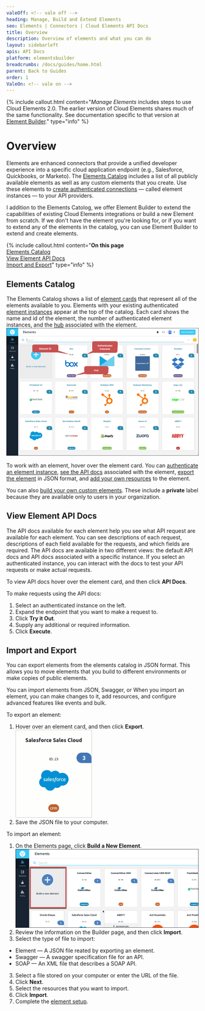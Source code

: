 ```yaml
---
valeOff: <!-- vale off -->
heading: Manage, Build and Extend Elements
seo: Elements | Connectors | Cloud Elements API Docs
title: Overview
description: Overview of elements and what you can do
layout: sidebarleft
apis: API Docs
platform: elementsbuilder
breadcrumbs: /docs/guides/home.html
parent: Back to Guides
order: 1
ValeOn: <!-- vale on -->
---
```


{% include callout.html content="<i>Manage Elements</i> includes steps to use Cloud Elements 2.0. The earlier version of Cloud Elements shares much of the same functionality. See documentation specific to that version at <a href=../../legacy/element-builder/index.html>Element Builder</a>." type="info" %}

# Overview

Elements are enhanced connectors that provide a unified developer experience into a specific cloud application endpoint (e.g., Salesforce, Quickbooks, or Marketo). The [Elements Catalog](#elements-catalog) includes a list of all publicly available elements as well as any custom elements that you create. Use these elements to [create authenticated connections](instances.html) &mdash; called element instances &mdash; to your API providers.

I addition to the Elements Catolog, we offer Element Builder to extend the capabilities of existing Cloud Elements integrations or build a new Element from scratch. If we don't have the element you're looking for, or if you want to extend any of the elements in the catalog, you can use Element Builder to extend and create elements.

{% include callout.html content="<strong>On this page</strong></br><a href=#elements-catalog>Elements Catalog</a></br><a href=#view-element-api-docs>View Element API Docs</a></br><a href=#import-and-export>Import and Export</a>" type="info" %}

## Elements Catalog

The Elements Catalog shows a list of  <a href="#" data-toggle="tooltip" data-original-title="{{site.data.glossary.gloss_entry}}">element cards</a> that represent all of the elements available to you. Elements with your existing authenticated <a href="#" data-toggle="tooltip" data-original-title="{{site.data.glossary.element-instance}}">element instances</a> appear at the top of the catalog. Each card shows the name and id of the element, the number of authenticated element instances, and the  <a href="#" data-toggle="tooltip" data-original-title="{{site.data.glossary.hub}}">hub</a> associated with the element.
![Elements Catalog](img/catalog.png)

To work with an element, hover over the element card.  You can [authenticate an element instance](instances.html), [see the API docs](#view-element-api-docs) associated with the element, [export the element](#import-and-export) in JSON format, and [add your own resources](resources.html) to the element.

You can also [build your own custom elements](custom-elements.html). These include a **private** label because they are available only to users in your organization.

## View Element API Docs

The API docs available for each element help you see what API request are available for each element. You can see descriptions of each request, descriptions of each field available for the requests, and which fields are required. The API docs are available in two different views: the default API docs and API docs associated with a specific instance. If you select an authenticated instance, you can interact with the docs to test your API requests or make actual requests.

To view API docs hover over the element card, and then click **API Docs**.

To make requests using the API docs:

1. Select an authenticated instance on the left.
2. Expand the endpoint that you want to make a request to.
3. Click **Try it Out**.
4. Supply any additional or required information.
5. Click **Execute**.

## Import and Export

You can export elements from the elements catalog in JSON format. This allows you to move elements that you build to different environments or make copies of public elements.

You can import elements from JSON, Swagger, or When you import an element, you can make changes to it, add resources, and configure advanced features like events and bulk.

To export an element:

1. Hover over an element card, and then click **Export**.
![Export](img/export.gif)
2. Save the JSON file to your computer.

To import an element:

1. On the Elements page, click **Build a New Element**.
![Build Element](img/btn_build.png)
1. Review the information on the Builder page, and then click **Import**.
2. Select the type of file to import:
  * Element &mdash; A JSON file reated by exporting an element.
  * Swagger &mdash; A swagger specification file for an API.
  * SOAP &mdash; An XML file that describes a SOAP API.
3. Select a file stored on your computer or enter the URL of the file.
4. Click **Next**.
5. Select the resources that you want to import.
6. Click **Import**.
7. Complete the [element setup](custom-elements.html).
